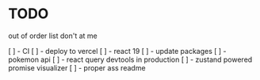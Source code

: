 # TODO

out of order list don't at me

[ ] - CI
[ ] - deploy to vercel
[ ] - react 19
[ ] - update packages
[ ] - pokemon api
[ ] - react query devtools in production
[ ] - zustand powered promise visualizer
[ ] - proper ass readme

